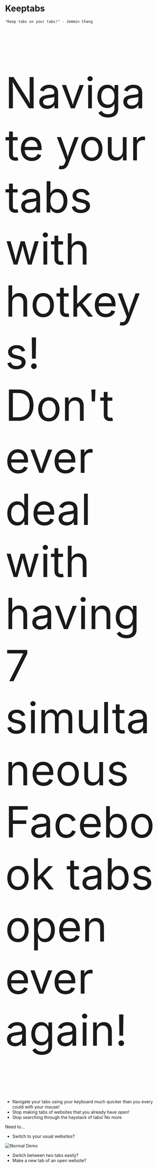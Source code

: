 # Keeptabs
    "Keep tabs on your tabs!" - Jemmin Chang

<p style="font-size: 10em;">Navigate your tabs with hotkeys!<br />
Don't ever deal with having 7 simultaneous Facebook tabs open ever again!
</p>

* Navigate your tabs using your keyboard much quicker than you every could with
your mouse!
* Stop making tabs of websites that you already have open!
* Stop searching through the haystack of tabs! No more 

Need to...

* Switch to your usual websites?

![Normal Demo](demo.gif)

* Switch between two tabs easily?
* Make a new tab of an open website?
